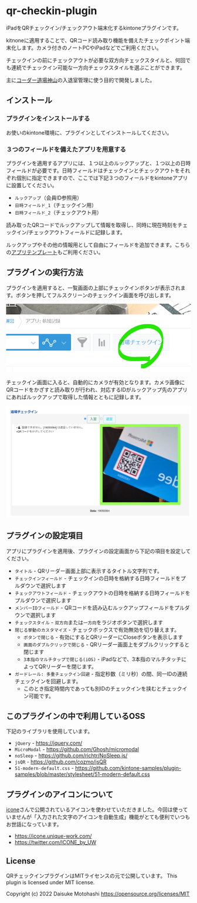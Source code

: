 # qr-checkin-plugin

iPadをQRチェックイン/チェックアウト端末化するkintoneプラグインです。

kitnoneに適用することで、QRコード読み取り機能を備えたチェックポイント端末化します。カメラ付きのノートPCやiPadなどでご利用ください。

チェックインの前にチェックアウトが必要な双方向チェックスタイルと、何回でも連続でチェックイン可能な一方向チェックスタイルを選ぶことができます。

主に[コーダー道場神山](https://coderdojo.kamiyama.club)の入退室管理に使う目的で開発しました。

## インストール

### プラグインをインストールする

お使いのkintone環境に、プラグインとしてインストールしてください。

### ３つのフィールドを備えたアプリを用意する

プラグインを適用するアプリには、１つ以上のルックアップと、１つ以上の日時フィールドが必要です。日時フィールドはチェックインとチェックアウトをそれぞれ個別に指定できますので、ここでは下記３つのフィールドをkintoneアプリに設置してください。

- `ルックアップ`（会員ID参照用）
- `日時フィールド_1`（チェックイン用）
- `日時フィールド_2`（チェックアウト用）

読み取ったQRコードでルックアップして情報を取得し、同時に現在時刻をチェックイン/チェックアウトフィールドに記録します。

ルックアップやその他の情報用として自由にフィールドを追加できます。こちらの[アプリテンプレート](dist/kintone_app_template_v1.zip)もご利用ください。

## プラグインの実行方法

プラグインを適用すると、一覧画面の上部にチェックインボタンが表示されます。ボタンを押してフルスクリーンのチェックイン画面を呼び出します。

![一覧画面のチェックインボタン](docs/images/01_checkin_button.png)

チェックイン画面に入ると、自動的にカメラが有効となります。カメラ画像にQRコードをかざすと読み取りが行われ、対応するIDがルックアップ先のアプリにあればルックアップで取得した情報とともに記録します。

![チェックインダイアログ2](docs/images/02_checkin_dialog.png)


## プラグインの設定項目

アプリにプラグインを適用後、プラグインの設定画面から下記の項目を設定してください。

- `タイトル` - QRリーダー画面上部に表示するタイトル文字列です。
- `チェックインフィールド` - チェックインの日時を格納する日時フィールドをプルダウンで選択します
- `チェックアウトフィールド` - チェックアウトの日時を格納する日時フィールドをプルダウンで選択します
- `メンバーIDフィールド` - QRコードを読み込むルックアップフィールドをプルダウンで選択します
- `チェックスタイル` - `双方向`または`一方向`をラジオボタンで選択します
- `閉じる挙動のカスタマイズ` - チェックボックスで有効無効を切り替えます。
    - `ボタンで閉じる` - 有効にするとQRリーダーにCloseボタンを表示します
    - `画面のダブルクリックで閉じる` - QRリーダー画面上をダブルクリックすると閉じます
    - `3本指のマルチタップで閉じる(iOS)` - iPadなどで、3本指のマルチタッチによってQRリーダーを閉じます。
- `ガードレール: 多重チェックイン回避` - 指定秒数（ミリ秒）の間、同一IDの連続チェックインを回避します。
    - このとき指定時間内であっても別IDのチェックインを挟むとチェックイン可能です。

## このプラグインの中で利用しているOSS

下記のライブラリを使用しています。

- `jQuery` - https://jquery.com/
- `MicroModal`    - https://github.com/Ghosh/micromodal
- `noSleep`   - https://github.com/richtr/NoSleep.js/
- `jsQR`  - https://github.com/cozmo/jsQR
- `51-modern-default.css` -  https://github.com/kintone-samples/plugin-samples/blob/master/stylesheet/51-modern-default.css

## プラグインのアイコンについて

[icone](https://icone.unique-work.com/)さんで公開されているアイコンを使わせていただきました。今回は使っていませんが「入力された文字のアイコンを自動生成」機能がとても便利でいつもお世話になっています。

- https://icone.unique-work.com/
- https://twitter.com/ICONE_by_UW

## License

QRチェックインプラグインはMITライセンスの元で公開しています。
This plugin is licensed under MIT license.

Copyright (c) 2022 Daisuke Motohashi
https://opensource.org/licenses/MIT
